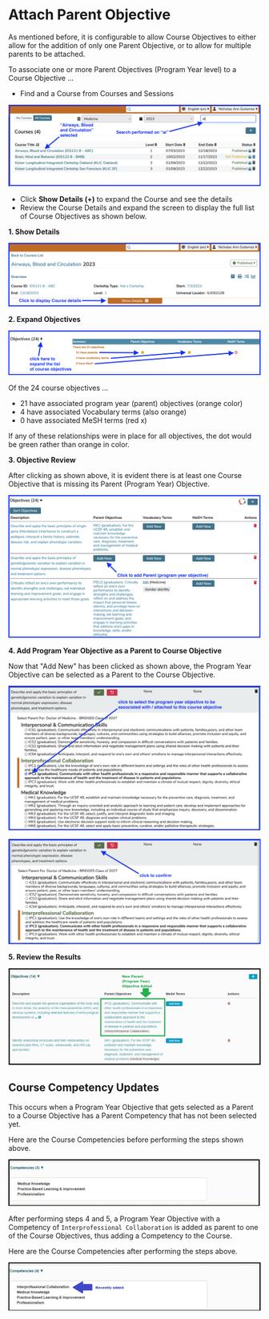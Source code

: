 # Attach Parent Objective

As mentioned before, it is configurable to allow Course Objectives to either allow for the addition of only one Parent Objective, or to allow for multiple parents to be attached.

To associate one or more Parent Objectives (Program Year level) to a Course Objective ...

* Find and a Course from Courses and Sessions

![Select Course here](../../images/course_objectives/select_course.png)

* Click **Show Details (+)** to expand the Course and see the details
* Review the Course Details and expand the screen to display the full list of Course Objectives as shown below.

**1. Show Details**

![Show Details as well](../../images/course_objectives/show_details_full_view.png)

**2. Expand Objectives**

![Expand Objectives](../../images/course_objectives/expand_objectives.png)

Of the 24 course objectives ...
* 21 have associated program year (parent) objectives (orange color) 
* 4 have associated Vocabulary terms (also orange)
* 0 have associated MeSH terms (red x)

If any of these relationships were in place for all objectives, the dot would be green rather than orange in color.

**3. Objective Review**

After clicking as shown above, it is evident there is at least one Course Objective that is missing its Parent (Program Year) Objective.

![Objective Review](../../images/course_objectives/objective_review.png)

**4. Add Program Year Objective as a Parent to Course Objective**

Now that "Add New" has been clicked as shown above, the Program Year Objective can be selected as a Parent to the Course Objective.

![Add Program Year Objective](../../images/course_objectives/add_program_year_objective.png)

![click to confirm](../../images/course_objectives/click_to_confirm.png)

**5. Review the Results**

![Review the Results](../../images/course_objectives/add_course_parent_obj5.jpg)

## Course Competency Updates

This occurs when a Program Year Objective that gets selected as a Parent to a Course Objective has a Parent Competency that has not been selected yet.

Here are the Course Competencies before performing the steps shown above.

![Course Competencies (before)](../../images/course_objectives/course_competencies_pre.jpg)

After performing steps 4 and 5, a Program Year Objective with a Competency of `Interprofessional Collaboration` is added as parent to one of the Course Objectives, thus adding a Competency to the Course.

Here are the Course Competencies after performing the steps above.

![Course Competencies (after)](../../images/course_objectives/course_competencies_post.jpg)
